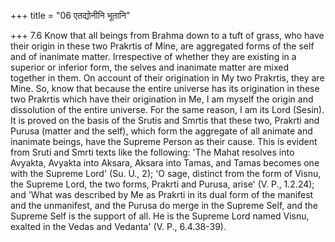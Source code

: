 +++
title = "06 एतद्योनीनि भूतानि"

+++
7.6 Know that all beings from Brahma down to a tuft of grass, who have
their origin in these two Prakrtis of Mine, are aggregated forms of the
self and of inanimate matter. Irrespective of whether they are existing
in a superior or inferior form, the selves and inanimate matter are
mixed together in them. On account of their origination in My two
Prakrtis, they are Mine. So, know that because the entire universe has
its origination in these two Prakrtis which have their origination in
Me, I am myself the origin and dissolution of the entire universe. For
the same reason, I am its Lord (Sesin). It is proved on the basis of the
Srutis and Smrtis that these two, Prakrti and Purusa (matter and the
self), which form the aggregate of all animate and inanimate beings,
have the Supreme Person as their cause. This is evident from Sruti and
Smrti texts like the following: 'The Mahat resolves into Avyakta,
Avyakta into Aksara, Aksara into Tamas, and Tamas becomes one with the
Supreme Lord' (Su. U., 2); 'O sage, distinct from the form of Visnu, the
Supreme Lord, the two forms, Prakrti and Purusa, arise' (V. P., 1.2.24);
and 'What was described by Me as Prakrti in its dual form of the
manifest and the unmanifest, and the Purusa do merge in the Supreme
Self, and the Supreme Self is the support of all. He is the Supreme Lord
named Visnu, exalted in the Vedas and Vedanta' (V. P., 6.4.38-39).
